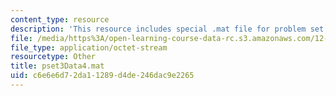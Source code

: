 ```yaml
---
content_type: resource
description: 'This resource includes special .mat file for problem set 8. '
file: /media/https%3A/open-learning-course-data-rc.s3.amazonaws.com/12-009j-theoretical-environmental-analysis-spring-2015/c6e6e6d72da11289d4de246dac9e2265_pset3Data4.mat
file_type: application/octet-stream
resourcetype: Other
title: pset3Data4.mat
uid: c6e6e6d7-2da1-1289-d4de-246dac9e2265
---
```

